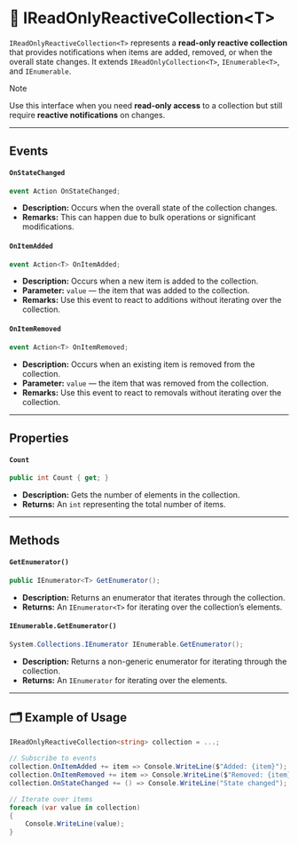 # 🧩 IReadOnlyReactiveCollection&lt;T&gt;

`IReadOnlyReactiveCollection<T>` represents a **read-only reactive collection** that provides notifications when items are added, removed, or when the overall state changes. It extends `IReadOnlyCollection<T>`, `IEnumerable<T>`, and `IEnumerable`.

> [!NOTE]  
> Use this interface when you need **read-only access** to a collection but still require **reactive notifications** on changes.

---

## Events

#### `OnStateChanged`
```csharp
event Action OnStateChanged;
```
- **Description:** Occurs when the overall state of the collection changes.
- **Remarks:** This can happen due to bulk operations or significant modifications.

#### `OnItemAdded`
```csharp
event Action<T> OnItemAdded;
```
- **Description:** Occurs when a new item is added to the collection.
- **Parameter:** `value` — the item that was added to the collection.
- **Remarks:** Use this event to react to additions without iterating over the collection.

#### `OnItemRemoved`
```csharp
event Action<T> OnItemRemoved;
```
- **Description:** Occurs when an existing item is removed from the collection.
- **Parameter:** `value` — the item that was removed from the collection.
- **Remarks:** Use this event to react to removals without iterating over the collection.

---

##  Properties

#### `Count`
```csharp
public int Count { get; }
```
- **Description:** Gets the number of elements in the collection.
- **Returns:** An `int` representing the total number of items.

---

## Methods

#### `GetEnumerator()`
```csharp
public IEnumerator<T> GetEnumerator();
```
- **Description:** Returns an enumerator that iterates through the collection.
- **Returns:** An `IEnumerator<T>` for iterating over the collection’s elements.

#### `IEnumerable.GetEnumerator()`
```csharp
System.Collections.IEnumerator IEnumerable.GetEnumerator();
```
- **Description:** Returns a non-generic enumerator for iterating through the collection.
- **Returns:** An `IEnumerator` for iterating over the elements.

---

## 🗂 Example of Usage
```csharp
IReadOnlyReactiveCollection<string> collection = ...;

// Subscribe to events
collection.OnItemAdded += item => Console.WriteLine($"Added: {item}");
collection.OnItemRemoved += item => Console.WriteLine($"Removed: {item}");
collection.OnStateChanged += () => Console.WriteLine("State changed");

// Iterate over items
foreach (var value in collection)
{
    Console.WriteLine(value);
}
```